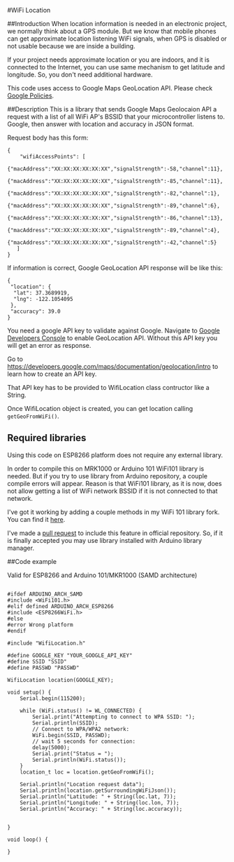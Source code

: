 #WiFi Location

##Introduction
When location information is needed in an electronic project, we normally think about a GPS module. But we know that mobile phones can get approximate location listening WiFi signals, when GPS is disabled or not usable because we are inside a building.

If your project needs approximate location or you are indoors, and it is connected to the Internet, you can use same mechanism to get latitude and longitude. So, you don't need additional hardware.

This code uses access to Google Maps GeoLocation API. Please check [Google Policies](https://developers.google.com/maps/documentation/geolocation/policies).

##Description
This is a library that sends Google Maps Geolocaion API a request with a list of all WiFi AP's BSSID that your microcontroller listens to. Google, then answer with location and accuracy in JSON format.

Request body has this form:

```
{
	"wifiAccessPoints": [
		{"macAddress":"XX:XX:XX:XX:XX:XX","signalStrength":-58,"channel":11},
		{"macAddress":"XX:XX:XX:XX:XX:XX","signalStrength":-85,"channel":11},
		{"macAddress":"XX:XX:XX:XX:XX:XX","signalStrength":-82,"channel":1},
		{"macAddress":"XX:XX:XX:XX:XX:XX","signalStrength":-89,"channel":6},
		{"macAddress":"XX:XX:XX:XX:XX:XX","signalStrength":-86,"channel":13},
		{"macAddress":"XX:XX:XX:XX:XX:XX","signalStrength":-89,"channel":4},
		{"macAddress":"XX:XX:XX:XX:XX:XX","signalStrength":-42,"channel":5}
   ]
}
```
If information is correct, Google GeoLocation API response will be like this:

```
{
 "location": {
  "lat": 37.3689919,
  "lng": -122.1054095
 },
 "accuracy": 39.0
}
```

You need a google API key to validate against Google. Navigate to [Google Developers Console](https://console.developers.google.com/apis) to enable GeoLocation API. Without this API key you will get an error as response.

Go to https://developers.google.com/maps/documentation/geolocation/intro to learn how to create an API key.

That API key has to be provided to WifiLocation class contructor like a String.

Once WifiLocation object is created, you can get location calling `getGeoFromWiFi()`.

## Required libraries

Using this code on ESP8266 platform does not require any external library.

In order to compile this on MRK1000 or Arduino 101 WiFi101 library is needed. But if you try to use library from Arduino repository, a couple compile errors will appear. Reason is that WiFi101 library, as it is now, does not allow getting a list of WiFi network BSSID if it is not connected to that network.

I've got it working by adding a couple methods in my WiFi 101 library fork. You can find it [here](https://github.com/gmag11/WiFi101).

I've made a [pull request](https://github.com/arduino-libraries/WiFi101/pull/142) to include this feature in official repository. So, if it is finally accepted you may use library installed with Arduino library manager.

##Code example

Valid for ESP8266 and Arduino 101/MKR1000 (SAMD architecture)

```Arduino

#ifdef ARDUINO_ARCH_SAMD
#include <WiFi101.h>
#elif defined ARDUINO_ARCH_ESP8266
#include <ESP8266WiFi.h>
#else
#error Wrong platform
#endif 

#include "WifiLocation.h"

#define GOOGLE_KEY "YOUR_GOOGLE_API_KEY"
#define SSID "SSID"
#define PASSWD "PASSWD"

WifiLocation location(GOOGLE_KEY);

void setup() {
    Serial.begin(115200);

    while (WiFi.status() != WL_CONNECTED) {
        Serial.print("Attempting to connect to WPA SSID: ");
        Serial.println(SSID);
        // Connect to WPA/WPA2 network:
        WiFi.begin(SSID, PASSWD);
        // wait 5 seconds for connection:
        delay(5000);
        Serial.print("Status = ");
        Serial.println(WiFi.status());
    }
    location_t loc = location.getGeoFromWiFi();

    Serial.println("Location request data");
    Serial.println(location.getSurroundingWiFiJson());
    Serial.println("Latitude: " + String(loc.lat, 7));
    Serial.println("Longitude: " + String(loc.lon, 7));
    Serial.println("Accuracy: " + String(loc.accuracy));


}

void loop() {

}
```
